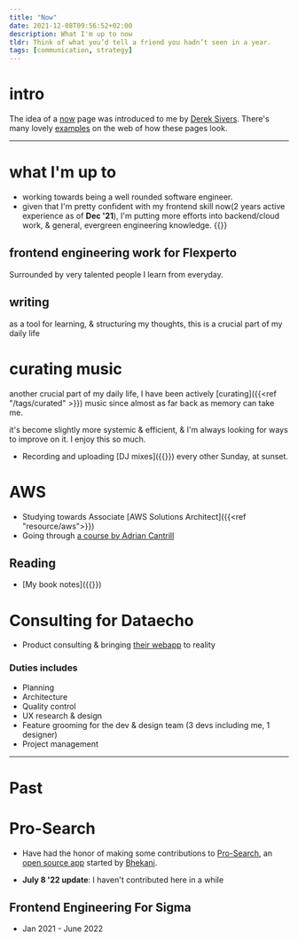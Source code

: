 ```yaml
---
title: "Now"
date: 2021-12-08T09:56:52+02:00
description: What I'm up to now
tldr: Think of what you’d tell a friend you hadn’t seen in a year.
tags: [communication, strategy]
---
```


# intro
The idea of a [now](https://nownownow.com/about) page was introduced to me by [Derek Sivers](https://sive.rs/now). There's many lovely [examples](https://nownownow.com/) on the web of how these pages look.

---

# what I'm up to
- working towards being a well rounded software engineer.
- given that I'm pretty confident with my frontend skill now(2 years active experience as of **Dec '21**), I'm putting more efforts into backend/cloud work, & general, evergreen engineering knowledge.
{{<youtube Bx17ywo-5nM>}}

## frontend engineering work for Flexperto
Surrounded by very talented people I learn from everyday.

## writing
as a tool for learning, & structuring my thoughts, this is a crucial part of my daily life

# curating music
another crucial part of my daily life, I have been actively [curating]({{<ref "/tags/curated" >}}) music since almost as far back as memory can take me.

it's become slightly more systemic & efficient, & I'm always looking for ways to improve on it. I enjoy this so much.

- Recording and uploading [DJ mixes]({{<ref mix>}}) every other Sunday, at sunset.

# AWS
- Studying towards Associate [AWS Solutions Architect]({{<ref "resource/aws">}})
- Going through [a course by Adrian Cantrill](https://learn.cantrill.io/p/aws-certified-solutions-architect-associate-saa-c02)


## Reading
- [My book notes]({{<ref book>}})

# Consulting for Dataecho
- Product consulting & bringing [their webapp](https://dataecho.org/) to reality

### Duties includes
- Planning
- Architecture
- Quality control
- UX research & design
- Feature grooming for the dev & design team (3 devs including me, 1 designer)
- Project management

---

# Past
# Pro-Search
- Have had the honor of making some contributions to [Pro-Search](https://pro-search.io), an [open source app](https://github.com/bhekanik/pro-search) started by [Bhekani](https://github.com/bhekanik).

- **July 8 '22 update**: I haven't contributed here in a while

## Frontend Engineering For Sigma
- Jan 2021 - June 2022